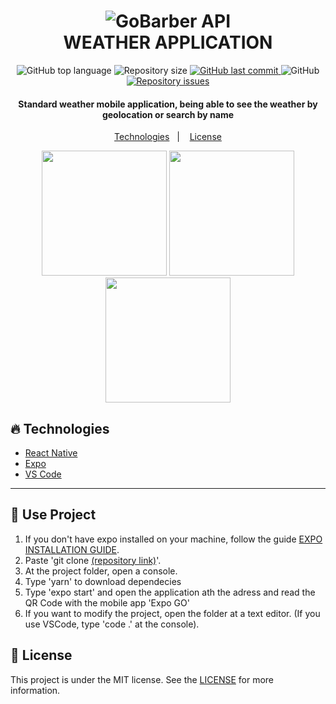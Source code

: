 <h1 align="center">
    <img alt="GoBarber API" src="https://i.imgur.com/r246X8d.png" />
    <br>
    WEATHER APPLICATION
</h1>


<p align="center">
  <img alt="GitHub top language" src="https://img.shields.io/github/languages/top/waugustoaf/weather-mobile?style=for-the-badge">

  <img alt="Repository size" src="https://img.shields.io/github/repo-size/waugustoaf/weather-mobile?style=for-the-badge">
  <a href="https://github.com/waugustoaf/weather-mobile/commits">
    <img alt="GitHub last commit" src="https://img.shields.io/github/last-commit/waugustoaf/weather-mobile?style=for-the-badge">
  </a>

  <img alt="GitHub" src="https://img.shields.io/github/license/waugustoaf/weather-mobile?style=for-the-badge">

  <a href="https://github.com/lukemorales/bancointer/issues">
    <img alt="Repository issues" src="https://img.shields.io/github/issues/waugustoaf/weather-mobile?style=for-the-badge">
  </a>


</p>

<h4 align="center">
    Standard weather mobile application, being able to see the weather by geolocation or search by name
</h4>

<p align="center">
  <a href="#fire-technologies">Technologies</a>&nbsp;&nbsp;&nbsp;|&nbsp;&nbsp;&nbsp;
  <a href="#memo-license">License</a>
</p>

<p float="left" align="center">
  <img src="https://i.imgur.com/CkBnosO.png" width="200">
  <img src="https://i.imgur.com/MO7KKv5.png" width="200">
  <img src="https://i.imgur.com/8SE0XCQ.png" width="200">
</p>

## :fire: Technologies

- [React Native](https://reactnative.dev/)
- [Expo](https://expo.io/)
- [VS Code][vscode]

---

## :book: Use Project
1. If you don't have expo installed on your machine, follow the guide [EXPO INSTALLATION GUIDE](https://docs.expo.io/get-started/installation/).
2. Paste 'git clone [(repository link)](https://github.com/waugustoaf/weather-mobile.git)'.
2. At the project folder, open a console.
3. Type 'yarn' to download dependecies
4. Type 'expo start' and open the application ath the adress and read the QR Code with the mobile app 'Expo GO'
5. If you want to modify the project, open the folder at a text editor. (If you use VSCode, type 'code .' at the console).

## :memo: License

This project is under the MIT license. See the [LICENSE](https://github.com/waugustoaf/weather-mobile/blob/main/LICENSE) for more information.


[vscode]: https://code.visualstudio.com/
